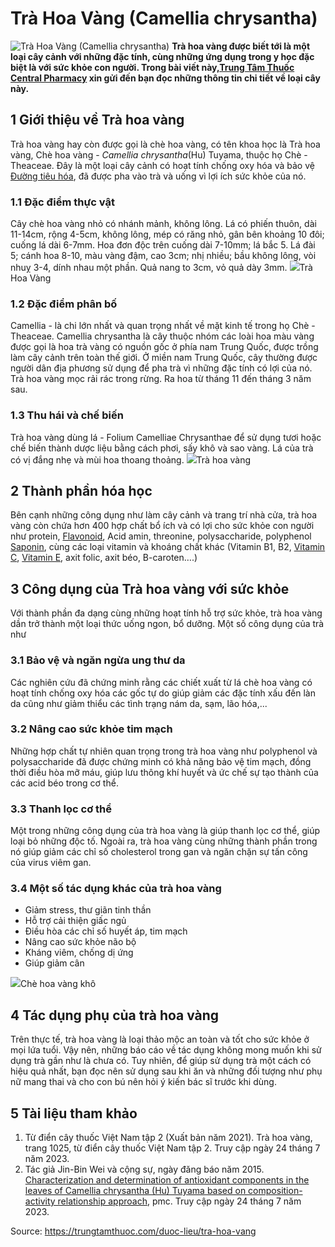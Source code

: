 # Trà Hoa Vàng (Camellia chrysantha)

![Trà Hoa Vàng \(Camellia chrysantha\)](https://trungtamthuoc.com/images/others/tra-hoa-vang-5-8057.jpg)
**Trà hoa vàng được biết tới là một loại cây cảnh với những đặc tính, cùng những ứng dụng trong y học đặc biệt là với sức khỏe con người. Trong bài viết này,[Trung Tâm Thuốc Central Pharmacy](https://trungtamthuoc.com/ "Trung Tâm Thuốc Central Pharmacy") xin gửi đến bạn đọc những thông tin chi tiết về loại cây này.**
##  1 Giới thiệu về Trà hoa vàng
Trà hoa vàng hay còn được gọi là chè hoa vàng, có tên khoa học là Trà hoa vàng, Chè hoa vàng - _Camellia chrysantha_(Hu) Tuyama, thuộc họ Chè - Theaceae.
Đây là một loại cây cảnh có hoạt tính chống oxy hóa và bảo vệ [Đường tiêu hóa](https://trungtamthuoc.com/thuoc-tieu-hoa "Đường tiêu hóa"), đã được pha vào trà và uống vì lợi ích sức khỏe của nó.
### 1.1 Đặc điểm thực vật
Cây chè hoa vàng nhỏ có nhánh mảnh, không lông. Lá có phiến thuôn, dài 11-14cm, rộng 4-5cm, không lông, mép có răng nhỏ, gân bên khoảng 10 đôi; cuống lá dài 6-7mm. Hoa đơn độc trên cuống dài 7-10mm; lá bắc 5. Lá đài 5; cánh hoa 8-10, màu vàng đậm, cao 3cm; nhị nhiều; bầu không lông, vòi nhuỵ 3-4, dính nhau một phần. Quả nang to 3cm, vỏ quả dày 3mm.
![](https://trungtamthuoc.com/images/item/tra-hoa-vang-3.jpg)Trà Hoa Vàng
### 1.2 Đặc điểm phân bố
Camellia - là chi lớn nhất và quan trọng nhất về mặt kinh tế trong họ Chè - Theaceae. Camellia chrysantha là cây thuộc nhóm các loài hoa màu vàng được gọi là hoa trà vàng có nguồn gốc ở phía nam Trung Quốc, được trồng làm cây cảnh trên toàn thế giới. Ở miền nam Trung Quốc, cây thường được người dân địa phương sử dụng để pha trà vì những đặc tính có lợi của nó. 
Trà hoa vàng mọc rải rác trong rừng. Ra hoa từ tháng 11 đến tháng 3 năm sau.
### 1.3 Thu hái và chế biến
Trà hoa vàng dùng lá - Folium Camelliae Chrysanthae để sử dụng tươi hoặc chế biến thành dược liệu bằng cách phơi, sấy khô và sao vàng. Lá của trà có vị đắng nhẹ và mùi hoa thoang thoảng.
![](https://trungtamthuoc.com/images/item/tra-hoa-vang-2.jpg)Trà hoa vàng
##  2 Thành phần hóa học
Bên cạnh những công dụng như làm cây cảnh và trang trí nhà cửa, trà hoa vàng còn chứa hơn 400 hợp chất bổ ích và có lợi cho sức khỏe con người như protein, [Flavonoid](https://trungtamthuoc.com/hoat-chat/flavonoid "Flavonoid"), Acid amin, threonine, polysaccharide, polyphenol [Saponin](https://trungtamthuoc.com/hoat-chat/saponin "Saponin"), cùng các loại vitamin và khoáng chất khác (Vitamin B1, B2, [Vitamin C](https://trungtamthuoc.com/hoat-chat/vitamin-c "Vitamin C"), [Vitamin E](https://trungtamthuoc.com/hoat-chat/vitamin-e "Vitamin E"), axit folic, axit béo, B-caroten….)
##  3 Công dụng của Trà hoa vàng với sức khỏe 
Với thành phần đa dạng cùng những hoạt tính hỗ trợ sức khỏe, trà hoa vàng dần trở thành một loại thức uống ngon, bổ dưỡng. Một số công dụng của trà như
### 3.1 Bảo vệ và ngăn ngừa ung thư da
Các nghiên cứu đã chứng minh rằng các chiết xuất từ lá chè hoa vàng có hoạt tính chống oxy hóa các gốc tự do giúp giảm các đặc tính xấu đến làn da cũng như giảm thiểu các tình trạng nám da, sạm, lão hóa,...
### 3.2 Nâng cao sức khỏe tim mạch
Những hợp chất tự nhiên quan trọng trong trà hoa vàng như polyphenol và polysaccharide đã được chứng minh có khả năng bảo vệ tim mạch, đồng thời điều hòa mỡ máu, giúp lưu thông khí huyết và ức chế sự tạo thành của các acid béo trong cơ thể.
### 3.3 Thanh lọc cơ thể
Một trong những công dụng của trà hoa vàng là giúp thanh lọc cơ thể, giúp loại bỏ những độc tố. Ngoài ra, trà hoa vàng cùng những thành phần trong nó giúp giảm các chỉ số cholesterol trong gan và ngăn chặn sự tấn công của virus viêm gan.
### 3.4 Một số tác dụng khác của trà hoa vàng
  * Giảm stress, thư giãn tinh thần
  * Hỗ trợ cải thiện giấc ngủ
  * Điều hòa các chỉ số huyết áp, tim mạch
  * Nâng cao sức khỏe não bộ
  * Kháng viêm, chống dị ứng
  * Giúp giảm cân


![](https://trungtamthuoc.com/images/item/tra-hoa-vang-4.jpg)Chè hoa vàng khô
##  4 Tác dụng phụ của trà hoa vàng
Trên thực tế, trà hoa vàng là loại thảo mộc an toàn và tốt cho sức khỏe ở mọi lứa tuổi. Vậy nên, những báo cáo về tác dụng không mong muốn khi sử dụng trà gần như là chưa có. Tuy nhiên, để giúp sử dụng trà một cách có hiệu quả nhất, bạn đọc nên sử dụng sau khi ăn và những đối tượng như phụ nữ mang thai và cho con bú nên hỏi ý kiến bác sĩ trước khi dùng.
##  5 Tài liệu tham khảo 
  1. Từ điển cây thuốc Việt Nam tập 2 (Xuất bản năm 2021). Trà hoa vàng, trang 1025, từ điển cây thuốc Việt Nam tập 2. Truy cập ngày 24 tháng 7 năm 2023.
  2. Tác giả Jin-Bin Wei và cộng sự, ngày đăng báo năm 2015. [Characterization and determination of antioxidant components in the leaves of Camellia chrysantha (Hu) Tuyama based on composition-activity relationship approach](https://pubmed.ncbi.nlm.nih.gov/28911444/), pmc. Truy cập ngày 24 tháng 7 năm 2023.




Source: https://trungtamthuoc.com/duoc-lieu/tra-hoa-vang